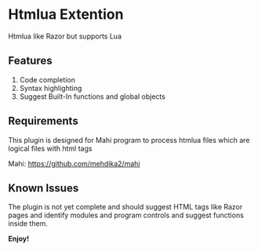 # Htmlua Extention

Htmlua like Razor but supports Lua

## Features

1. Code completion
2. Syntax highlighting
3. Suggest Built-In functions and global objects

## Requirements

This plugin is designed for Mahi program to process htmlua files which are logical files with html tags

Mahi: https://github.com/mehdika2/mahi

## Known Issues

The plugin is not yet complete and should suggest HTML tags like Razor pages and identify modules and program controls and suggest functions inside them.


**Enjoy!**
